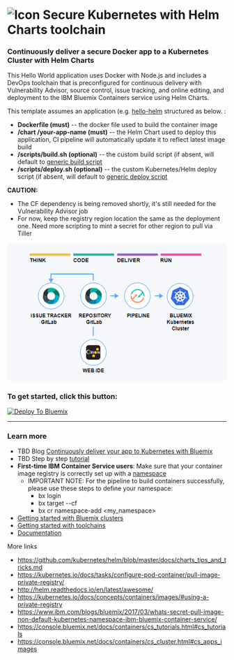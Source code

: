 # ![Icon](./.bluemix/secure-lock-kubernetes.png) Secure Kubernetes with Helm Charts toolchain


### Continuously deliver a secure Docker app to a Kubernetes Cluster with Helm Charts
This Hello World application uses Docker with Node.js and includes a DevOps toolchain that is preconfigured for continuous delivery with Vulnerability Advisor, source control, issue tracking, and online editing, and deployment to the IBM Bluemix Containers service using Helm Charts.

This template assumes an application (e.g. [hello-helm](https://github.com/open-toolchain/hello-helm) structured as below.  :
- **Dockerfile (must)** -- the docker file used to build the container image
- **/chart /your-app-name  (must)** -- the Helm Chart used to deploy this application, CI pipeline will automatically update it to reflect latest image build
- **/scripts/build.sh (optional)** -- the custom build script (if absent, will default to [generic build script](https://github.com/open-toolchain/hello-helm/blob/master/scripts/build.sh)
- **/scripts/deploy.sh (optional)** -- the custom Kubernetes/Helm deploy script (if absent, will default to [generic deploy script](https://github.com/open-toolchain/hello-helm/blob/master/scripts/deploy.sh)


**CAUTION:** 
- The CF dependency is being removed shortly, it's still needed for the Vulnerability Advisor job
- For now, keep the registry region location the same as the deployment one. Need more scripting to mint a secret for other region to pull via Tiller

![Icon](./.bluemix/toolchain.png)

### To get started, click this button:
[![Deploy To Bluemix](https://console.bluemix.net/devops/graphics/create_toolchain_button.png)](https://console.bluemix.net/devops/setup/deploy/?repository=https%3A//github.com/open-toolchain/secure-helm-toolchain)

---
### Learn more 

* TBD Blog [Continuously deliver your app to Kubernetes with Bluemix](https://www.ibm.com/blogs/bluemix/2017/07/continuously-deliver-your-app-to-kubernetes-with-bluemix/)
* TBD Step by step [tutorial](https://www.ibm.com/devops/method/tutorials/tc_secure_kube)
* **First-time IBM Container Service users**: Make sure that your container image registry is correctly set up with a [namespace](https://console.bluemix.net/docs/services/Registry/index.html)
    * IMPORTANT NOTE: For the pipeline to build containers successfully, please use these steps to define your namespace:
        * bx login
        * bx target --cf
        * bx cr namespace-add <my_namespace>
* [Getting started with Bluemix clusters](https://console.bluemix.net/docs/containers/container_index.html?pos=2)
* [Getting started with toolchains](https://bluemix.net/devops/getting-started)
* [Documentation](https://console.ng.bluemix.net/docs/services/ContinuousDelivery/index.html?pos=2)

More links
* https://github.com/kubernetes/helm/blob/master/docs/charts_tips_and_tricks.md
* https://kubernetes.io/docs/tasks/configure-pod-container/pull-image-private-registry/
* http://helm.readthedocs.io/en/latest/awesome/
* https://kubernetes.io/docs/concepts/containers/images/#using-a-private-registry
* https://www.ibm.com/blogs/bluemix/2017/03/whats-secret-pull-image-non-default-kubernetes-namespace-ibm-bluemix-container-service/
* https://console.bluemix.net/docs/containers/cs_tutorials.html#cs_tutorials
* https://console.bluemix.net/docs/containers/cs_cluster.html#cs_apps_images
